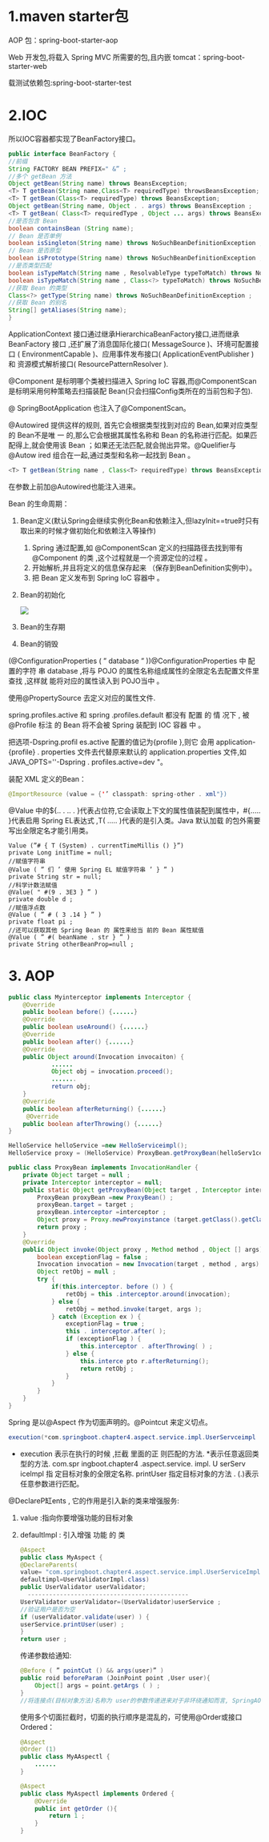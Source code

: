 # 1.maven starter包

AOP 包：spring-boot-starter-aop

Web 开发包,将载入 Spring MVC 所需要的包,且内嵌 tomcat：spring-boot-starter-web

载测试依赖包:spring-boot-starter-test

# 2.IOC

所以IOC容器都实现了BeanFactory接口。

```java
public interface BeanFactory {
//前缀
String FACTORY BEAN PREFIX=" &” ;
//多个 getBean 方法
Object getBean(String name) throws BeansException;
<T> T getBean(String name,Class<T> requiredType) throwsBeansException;
<T> T getBean(Class<T> requiredType) throws BeansException;
Object getBean(String name, Object . . args) throws BeansException ;
<T> T getBean( Class<T> requiredType , Object ... args) throws BeansException;
//是否包含 Bean
boolean containsBean (String name);
// Bean 是否单例
boolean isSingleton(String name) throws NoSuchBeanDefinitionException ;
// Bean 是否原型
boolean isPrototype(String name) throws NoSuchBeanDefinitionException ;
//是否类型匹配
boolean isTypeMatch(String name , ResolvableType typeToMatch) throws NoSuchBeanDefinitionException;
boolean isTypeMatch(String name , Class<?> typeToMatch) throws NoSuchBeanDefinitionException;
//获取 Bean 的类型
Class<?> getType(String name) throws NoSuchBeanDefinitionException ;
//获取 Bean 的别名
String[] getAliases(String name);
}
```

ApplicationContext 接口通过继承HierarchicaBeanFactory接口,进而继承 BeanFactory 接口 ,还扩展了消息国际化接口( MessageSource )、环境可配置接口 ( EnvironmentCapable )、应用事件发布接口( ApplicationEventPublisher ) 和 资源模式解析接口( ResourcePatternResolver ).

@Component 是标明哪个类被扫描进入 Spring IoC 容器,而@ComponentScan是标明采用何种策略去扫描装配 Bean(只会扫描Config类所在的当前包和子包).

@ SpringBootApplication 也注入了@ComponentScan。

@Autowired 提供这样的规则, 首先它会根据类型找到对应的 Bean,如果对应类型的 Bean不是唯 一 的,那么它会根据其属性名称和 Bean 的名称进行匹配。如果匹配得上,就会使用该 Bean ；如果还无法匹配,就会抛出异常。@Quelifier与@Autow ired 组合在一起,通过类型和名称一起找到 Bean 。

```java
<T> T getBean(String name , Class<T> requiredType) throws BeansException；
```

在参数上前加@Autowired也能注入进来。

Bean 的生命周期：

1. Bean定义(默认Spring会继续实例化Bean和依赖注入,但lazyInit==true时只有取出来的时候才做初始化和依赖注入等操作)
   1. Spring 通过配置,如 @ComponentScan 定义的扫描路径去找到带有@Component 的类 ,这个过程就是一个资源定位的过程 。
   2. 开始解析,并且将定义的信息保存起来 （保存到BeanDefinition实例中）。
   3. 把 Bean 定义发布到 Spring IoC 容器中 。

2. Bean的初始化

   ![](/home/spiko/notes/img/微信图片_20190819111122.png)

3. Bean的生存期

4. Bean的销毁 

(@ConfigurationProperties ( ” database ” ))@ConfigurationProperties 中 配置的字符 串 database ,将与 POJO 的属性名称组成属性的全限定名去配置文件里查找 ,这样就 能将对应的属性读入到 POJO当中 。

使用@PropertySource 去定义对应的属性文件.

spring.profiles.active 和 spring .profiles.default 都没有 配置 的 情 况下 , 被 @Profile 标注 的 Bean 将不会被 Spring 装配到 IOC 容器 中 。

把选项-Dspring.profil es.active 配置的值记为{profile },则它 会用 application- {profile} . properties 文件去代替原来默认的 application.properties 文件,如JAVA_OPTS=''-Dspring . profiles.active=dev "。

装配 XML 定义的Bean：

```java
@ImportResource (value = {'’ classpath: spring-other . xml"})
```

@Value 中的${.. . .. . }代表占位符,它会读取上下文的属性值装配到属性中，#{..... }代表启用 Spring EL表达式 ,T( ..... )代表的是引入类。Java 默认加载 的包外需要写出全限定名才能引用类。

```
Value (”# { T (System) . currentTimeMillis () }”)
private Long initTime = null;
//赋值字符串
@Value ( ” 们 ’ 使用 Spring EL 赋值字符串 ’ } ” )
private String str = null;
//科学计数法赋值
@Value( " #(9 . 3E3 } ” )
private double d ;
//赋值浮点数
@Value ( ” # ( 3 .14 } ” )
private float pi ;
//还可以获取其他 Spring Bean 的 属性来给当 前的 Bean 属性赋值
@Value ( ” #( beanName . str } ” )
private String otherBeanProp=null ;
```

# 3. AOP

```java
public class Myinterceptor implements Interceptor {
    @Override
    public boolean before() {......}
    @Override
    public boolean useAround() {......}
    @Override
    public boolean after() {......}
    @Override
    public Object around(Invocation invocaiton) {
            ......
            Object obj = invocation.proceed();
            .......
            return obj;
    }
    @Override
    public boolean afterReturning() {......}
     @Override
    public boolean afterThrowing() {......}
}

HelloService helloService =new HelloServiceimpl();
HelloService proxy = (HelloService) ProxyBean.getProxyBean(helloServ1ce , new Myinterceptor()) ;

public class ProxyBean implements InvocationHandler {
    private Object target = null ;
    private Interceptor interceptor = null;
    public static Object getProxyBean(Object target , Interceptor interceptor){
        ProxyBean proxyBean =new ProxyBean() ;
        proxyBean.target = target ;
        proxyBean.interceptor =interceptor ;
        Object proxy = Proxy.newProxyinstance (target.getClass().getClassLoader(),target.getClass().getInterfaces(),proxyBean);
        return proxy ;
    }
    @Override
    public Object invoke(Object proxy , Method method , Object [] args){
        boolean exceptionFlag = false ;
        Invocation invocation = new Invocation(target , method , args) ;
        Object retObj = null ;
        try {
            if(this.interceptor. before () ) {
                retObj = this .interceptor.around(invocation);
            } else {
                retObj = method.invoke(target, args );
            } catch (Exception ex ) {
                exceptionFlag = true ;
                this . interceptor.after( );
                if (exceptionFlag ) {
                    this.interceptor . afterThrowing( ) ;
                } else {
                    this.interce pto r.afterReturning();
                    return retObj ;
                }
            }
        }
    }
}
```

Spring 是以@Aspect 作为切面声明的。@Pointcut 来定义切点。

```java
execution(*com.springboot.chapter4.aspect.service.impl.UserServceimpl .printUser ( . ) )
```

- execution 表示在执行的时候 ,拦截 里面的正 则匹配的方法.
  *表示任意返回类型的方法.
  com.spr ingboot.chapter4 .aspect.service. impl. U serServ icelmpl 指 定目标对象的全限定名称.
   printUser 指定目标对象的方法 .
   (.)表示任意参数进行匹配。

@DeclareP缸ents , 它的作用是引入新的类来增强服务:

1. value :指向你要增强功能的目标对象 

2. defaultlmpl : 引入增强 功能 的 类

   ```java
   @Aspect
   public class MyAspect {
   @DeclareParents(
   value= "com.springboot.chapter4.aspect.service.impl.UserServiceImpl +”,
   defaultimpl=UserValidatorImpl.class)
   public UserValidator userValidator;
     ---------------------------------------------  
   UserValidator userValidator=(UserValidator)userService ;
   //验证用户是否为空
   if (userValidator.validate(user) ) {
   userService.printUser(user) ;
   }
   return user ;
   ```

   传递参数给通知:

   ```java
   @Before ( ” pointCut () && args(user)” )
   public roid beforeParam (JoinPoint point ,User user){
       Object[] args = point.getArgs ( ) ;
   }
   //将连接点(目标对象方法)名称为 user的参数传递进来对于非环绕通知而言, SpringAOP会自动把JoinPoint传递到通知中:对于环绕通知而言,可以使用 ProceedingJoinPoint(进行目标对象的回调)
   ```

   使用多个切面拦截时，切面的执行顺序是混乱的，可使用@Order或接口Ordered：

   ```java
   @Aspect
   @Order (1)
   public class MyAAspectl {
       ......
   }
   
   @Aspect
   public class MyAspectl implements Ordered {
       @Override
       public int getOrder (){
           return 1 ;
       }
   }
   ```

   